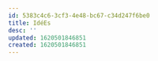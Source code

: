 ```yaml
---
id: 5383c4c6-3cf3-4e48-bc67-c34d247f6be0
title: IdéEs
desc: ''
updated: 1620501846851
created: 1620501846851
---
```


